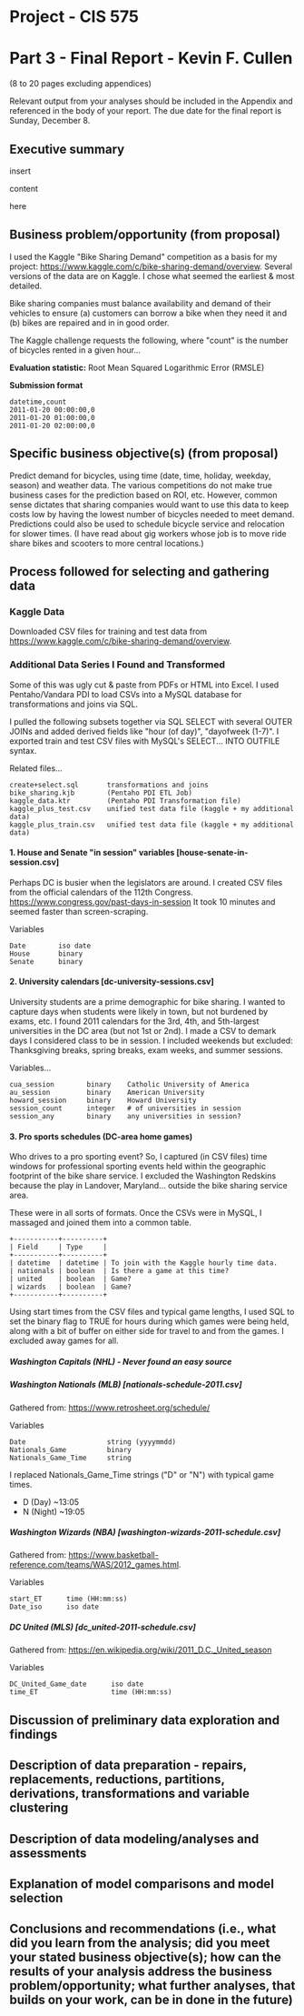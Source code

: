 
# Project - CIS 575
# Part 3 - Final Report - Kevin F. Cullen

(8 to 20 pages excluding appendices)

Relevant output from your analyses should be included in the Appendix and referenced in the body of your report. The due date for the final report is Sunday, December 8.

## Executive summary

insert  
  
content  
  
here  

## Business problem/opportunity (from proposal)

I used the Kaggle "Bike Sharing Demand" competition as a basis for my project: <https://www.kaggle.com/c/bike-sharing-demand/overview>. Several versions of the data are on Kaggle. I chose what seemed the earliest & most detailed.

Bike sharing companies must balance availability and demand of their vehicles to ensure (a) customers can borrow a bike when they need it and (b) bikes are repaired and in in good order.

The Kaggle challenge requests the following, where "count" is the number of bicycles rented in a given hour...

**Evaluation statistic:** Root Mean Squared Logarithmic Error (RMSLE)

**Submission format**

    datetime,count
    2011-01-20 00:00:00,0
    2011-01-20 01:00:00,0
    2011-01-20 02:00:00,0

## Specific business objective(s) (from proposal)

Predict demand for bicycles, using time (date, time, holiday, weekday, season) and weather data. The various competitions do not make true business cases for the prediction based on ROI, etc. However, common sense dictates that sharing companies would want to use this data to keep costs low by having the lowest number of bicycles needed to meet demand. Predictions could also be used to schedule bicycle service and relocation for slower times. (I have read about gig workers whose job is to move ride share bikes and scooters to more central locations.)


## Process followed for selecting and gathering data

### Kaggle Data

Downloaded CSV files for training and test data from <https://www.kaggle.com/c/bike-sharing-demand/overview>.

### Additional Data Series I Found and Transformed

Some of this was ugly cut & paste from PDFs or HTML into Excel. I used Pentaho/Vandara PDI to load CSVs into a MySQL database for transformations and joins via SQL.

I pulled the following subsets together via SQL SELECT with several OUTER JOINs and added derived fields like "hour (of day)", "dayofweek (1-7)". I exported train and test CSV files with MySQL's SELECT... INTO OUTFILE syntax.

Related files...

    create+select.sql       transformations and joins
    bike_sharing.kjb        (Pentaho PDI ETL Job)
    kaggle_data.ktr         (Pentaho PDI Transformation file)
    kaggle_plus_test.csv    unified test data file (kaggle + my additional data)
    kaggle_plus_train.csv   unified test data file (kaggle + my additional data)


#### 1. House and Senate "in session" variables [house-senate-in-session.csv]

Perhaps DC is busier when the legislators are around. I created CSV files from the official calendars of the 112th Congress. <https://www.congress.gov/past-days-in-session> It took 10 minutes and seemed faster than screen-scraping.

Variables

    Date        iso date
    House       binary
    Senate      binary

#### 2. University calendars [dc-university-sessions.csv]

University students are a prime demographic for bike sharing. I wanted to capture days when students were likely in town, but not burdened by exams, etc. I found 2011 calendars for the 3rd, 4th, and 5th-largest universities in the DC area (but not 1st or 2nd). I made a CSV to demark days I considered class to be in session. I included weekends but excluded: Thanksgiving breaks, spring breaks, exam weeks, and summer sessions.

Variables...

    cua_session        binary    Catholic University of America
    au_session         binary    American University
    howard_session     binary    Howard University
    session_count      integer   # of universities in session
    session_any        binary    any universities in session?

#### 3. Pro sports schedules (DC-area home games)

Who drives to a pro sporting event? So, I captured (in CSV files) time windows for professional sporting events held within the geographic footprint of the bike share service. I excluded the Washington Redskins because the play in Landover, Maryland... outside the bike sharing service area.

These were in all sorts of formats. Once the CSVs were in MySQL, I massaged and joined them into a common table.

    +-----------+----------+
    | Field     | Type     |
    +-----------+----------+
    | datetime  | datetime | To join with the Kaggle hourly time data.
    | nationals | boolean  | Is there a game at this time?
    | united    | boolean  | Game?
    | wizards   | boolean  | Game?
    +-----------+----------+

Using start times from the CSV files and typical game lengths, I used SQL to set the binary flag to TRUE for hours during which games were being held, along with a bit of buffer on either side for travel to and from the games. I excluded away games for all.

##### Washington Capitals (NHL) - Never found an easy source

##### Washington Nationals (MLB) [nationals-schedule-2011.csv]

Gathered from: <https://www.retrosheet.org/schedule/>

Variables

    Date                    string (yyyymmdd)
    Nationals_Game          binary
    Nationals_Game_Time     string

I replaced Nationals_Game_Time strings ("D" or "N") with typical game times.
- D (Day) ~13:05
- N (Night) ~19:05


##### Washington Wizards (NBA) [washington-wizards-2011-schedule.csv]

Gathered from: <https://www.basketball-reference.com/teams/WAS/2012_games.html>.

Variables

    start_ET      time (HH:mm:ss)
    Date_iso      iso date

##### DC United (MLS) [dc_united-2011-schedule.csv]

Gathered from: <https://en.wikipedia.org/wiki/2011_D.C._United_season>

Variables

    DC_United_Game_date      iso date
    time_ET                  time (HH:mm:ss)



## Discussion of preliminary data exploration and findings




## Description of data preparation - repairs, replacements, reductions, partitions, derivations, transformations and variable clustering




## Description of data modeling/analyses and assessments



## Explanation of model comparisons and model selection



## Conclusions and recommendations (i.e., what did you learn from the analysis; did you meet your stated business objective(s); how can the results of your analysis address the business problem/opportunity; what further analyses, that builds on your work, can be in done in the future)









